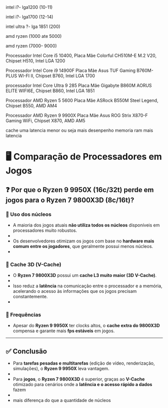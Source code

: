 intel i?- lga1200 (10-11)

intel i?- lga1700 (12-14)

intel ultra ?- lga 1851 (200)

amd ryzen (1000 ate 5000)

amd ryzen (7000- 9000)




Processador Intel Core i5 10400,
Placa Mãe Colorful CH510M-E M.2 V20, Chipset H510, Intel LGA 1200

Processador Intel Core i9 14900F
Placa Mãe Asus TUF Gaming B760M-PLUS WI-FI II, Chipset B760, Intel LGA 1700

processador Intel Core Ultra 9 285
Placa Mãe Gigabyte B860M AORUS ELITE WIFI6E, Chipset B860, Intel LGA 1851

Processador AMD Ryzen 5 5600
Placa Mãe ASRock B550M Steel Legend, Chipset B550, AMD AM4

Processador AMD Ryzen 9 9900X
Placa Mãe Asus ROG Strix X870-F Gaming WiFi, Chipset X870, AMD AM5

cache uma latencia menor ou seja mais desenpenho 
memoria ram mais latencia 


# 🖥️ Comparação de Processadores em Jogos

## ❓ Por que o **Ryzen 9 9950X** (16c/32t) perde em jogos para o **Ryzen 7 9800X3D** (8c/16t)?

### 🔹 Uso dos núcleos
- A maioria dos jogos atuais **não utiliza todos os núcleos** disponíveis em processadores muito robustos.
-   
- Os desenvolvedores otimizam os jogos com base no **hardware mais comum entre os jogadores**, que geralmente possui menos núcleos.
- 

### 🔹 Cache 3D (V-Cache)
- O **Ryzen 7 9800X3D** possui um **cache L3 muito maior (3D V-Cache)**.
- 
- Isso reduz a **latência** na comunicação entre o processador e a memória, acelerando o acesso às informações que os jogos precisam constantemente.
- 

### 🔹 Frequências
- Apesar do **Ryzen 9 9950X** ter clocks altos, o **cache extra do 9800X3D** compensa e garante mais **fps estáveis** em jogos.


---

## ✅ Conclusão
- Para **tarefas pesadas e multitarefas** (edição de vídeo, renderização, simulações), o **Ryzen 9 9950X** leva vantagem.
- 
- Para **jogos**, o **Ryzen 7 9800X3D** é superior, graças ao **V-Cache** otimizado para cenários onde a **latência e o acesso rápido a dados** fazem
- 
-  mais diferença do que a quantidade de núcleos



